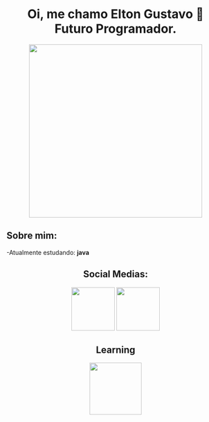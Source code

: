 <h1 align = center>Oi, me chamo Elton Gustavo 👋
<br/>
Futuro Programador.</h1>

<div align = center>
<img src="https://avatars.githubusercontent.com/u/97633592?v=4" height = 400px/>
 </div>

<h2>Sobre mim:</h2>
<div id= "aboutmeitems">
<p>-Atualmente estudando: <b>java</b></p>
 </div>

<h2 align = center>Social Medias:</h2>
<div id = "SOCIALMEDIAICONS" align = "Center" style = "color: white;">
<a href = "https://www.instagram.com/eltongusty/" target ="_blank"><img src = "https://uploaddeimagens.com.br/images/003/917/051/thumb/insta.png?1656253712" height = 100px/></a>
<a href = "https://github.com/Elton-Gustavo" target ="_blank"><img src = "https://uploaddeimagens.com.br/images/003/917/059/thumb/git_chan.png?1656254767" height = 100px/></a>
</div>
  
<h2 align = center> Learning</h2>
<div id = "iconsTech" align = center>  
<img src = "https://dicasdejava.com.br/images/logo-java.png" height = 120px/>
  </div>
